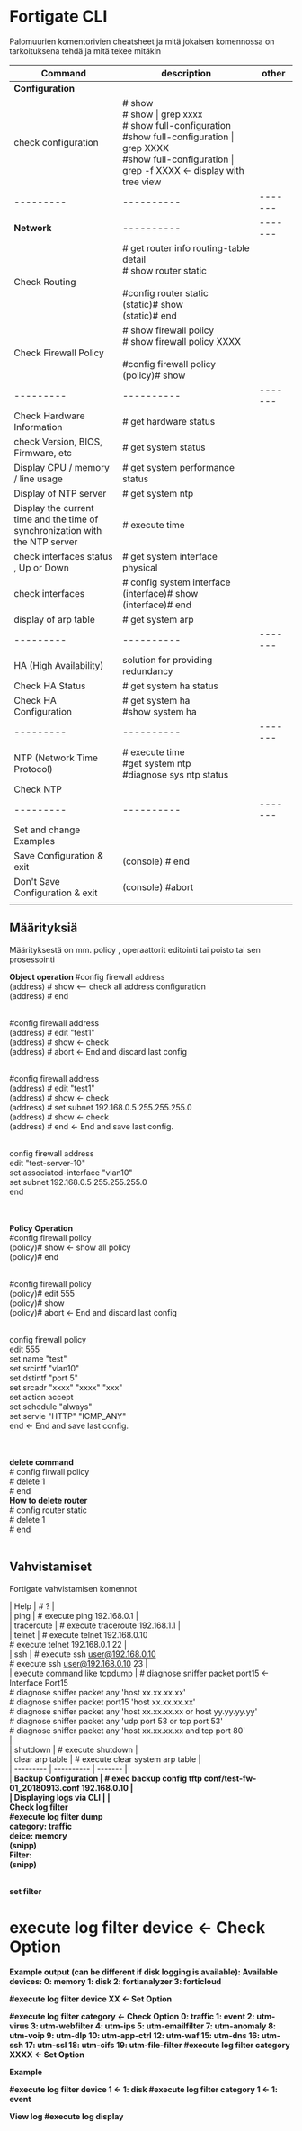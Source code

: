 # Fortigate CLI
Palomuurien komentorivien cheatsheet ja mitä jokaisen komennossa on tarkoituksena tehdä ja mitä tekee mitäkin

| Command | description | other |
| --------- | ---------- | ------- |
| <b> Configuration </b> | 
| check configuration	| # show <br> # show \| grep xxxx <br> # show full-configuration <br> #show full-configuration \|  grep XXXX <br> #show full-configuration \| grep -f XXXX ← display with tree view <br>
| --------- | ---------- | ------- |
| <b> Network </b> | ---------- | ------- |
| Check Routing	| # get router info routing-table detail <br> # show router static <br><br> #config router static <br> (static)# show <br> (static)# end <br> |
| Check Firewall Policy	| # show firewall policy <br> # show firewall policy XXXX <br><br> #config firewall policy <br> (policy)# show |
| --------- | ---------- | ------- |
| Check Hardware Information | # get hardware status |
| check Version, BIOS, Firmware, etc | # get system status |
| Display CPU / memory / line usage	 | # get system performance status |
| Display of NTP server	 | # get system ntp |
| Display the current time and the time of <br> synchronization with the NTP server | # execute time |
| check interfaces status , Up or Down | # get system interface physical |
| check interfaces | # config system interface <br> (interface)# show <br> (interface)# end |
| display of arp table | # get system arp |
| --------- | ---------- | ------- |
| HA (High Availability)| solution for providing redundancy |
| Check HA Status | # get system ha status |
| Check HA Configuration | # get system ha <br> #show system ha |
| --------- | ---------- | ------- |
| NTP (Network Time Protocol) | # execute time <br> #get system ntp <br> #diagnose sys ntp status |
| Check NTP	|  |
 --------- | ---------- | ------- |
| Set and change Examples |  |
| Save Configuration & exit	| (console) # end  |
| Don't Save Configuration & exit | (console) #abort |
|  |  |

## Määrityksiä 
Määrityksestä on mm. policy , operaattorit editointi tai poisto tai sen prosessointi

<b> Object operation </b>
#config firewall address <br>
(address) # show   <-- check all address configuration <br>
(address) # end <br><br>

#config firewall address <br>
(address) # edit "test1" <br>
(address) # show     <- check <br>
(address) # abort    <- End and discard last config <br><br>

#config firewall address <br>
(address) # edit "test1" <br>
(address) # show    <- check <br> 
(address) # set subnet 192.168.0.5 255.255.255.0 <br>
(address) # show   <- check <br>
(address) # end   <- End and save last config. <br><br>

config firewall address <br>
  edit "test-server-10" <br>
    set associated-interface "vlan10" <br>
    set subnet 192.168.0.5 255.255.255.0 <br>
end<br><br>

<br>
<b>Policy Operation</b>
<br>
#config firewall policy <br>
(policy)# show    <- show all policy  <br>
(policy)# end <br><br>


#config firewall policy <br>
(policy)# edit 555 <br>
(policy)# show <br>
(policy)# abort   <- End and discard last config <br><br>

config firewall policy <br>
  edit 555 <br>
    set name "test" <br>
    set srcintf "vlan10" <br>
    set dstintf "port 5" <br>
    set srcadr "xxxx"  "xxxx"  "xxx" <br>
    set action accept <br>
    set schedule "always" <br>
    set servie "HTTP" "ICMP_ANY" <br>
end    <- End and save last config. <br><br>

<br> 
<b> delete command </b> <br>
# config firwall policy <br>
# delete 1 <br>
# end <br>
<b>How to delete router</b> <br>
# config router static <br>
# delete 1 <br>
# end <br><br>

## Vahvistamiset
 
Fortigate vahvistamisen komennot <br>

| Help	| # ? | <br>
| ping	| # execute ping 192.168.0.1 | <br>
| traceroute | # execute traceroute 192.168.1.1 | <br>
| telnet | # execute telnet 192.168.0.10 <br> # execute telnet 192.168.0.1 22 | <br>
| ssh | # execute ssh user@192.168.0.10 <br> # execute ssh user@192.168.0.10 23 | <br>
| execute command like tcpdump | # diagnose sniffer packet port15 ← Interface Port15 <br> # diagnose sniffer packet any 'host xx.xx.xx.xx' <br> # diagnose sniffer packet port15 'host xx.xx.xx.xx' <br> # diagnose sniffer packet any 'host xx.xx.xx.xx or host yy.yy.yy.yy' <br> # diagnose sniffer packet any 'udp port 53 or tcp port 53' <br> # diagnose sniffer packet any 'host xx.xx.xx.xx and tcp port 80' <br> | <br>
| shutdown | # execute shutdown | <br>
| clear arp table | # execute clear system arp table | <br>
| --------- | ---------- | ------- | <br>
| <b> Backup Configuration <b> | # exec backup config tftp conf/test-fw-01_20180913.conf 192.168.0.10 | <br>
| <b> Displaying logs via CLI <b> |  | <br>
<b> Check log filter </b> <br>
#execute log filter dump <br>
category: traffic <br>
deice: memory <br>
(snipp) <br>
Filter: <br>
(snipp) <br>
<br>

<b>set filter</b>
# execute log filter device    <- Check Option
Example output (can be different if disk logging is available):
Available devices:
0: memory
1: disk
2: fortianalyzer
3: forticloud

#execute log filter device XX   <- Set Option

#execute log filter category    <- Check Option
 0: traffic
 1: event
 2: utm-virus
 3: utm-webfilter
 4: utm-ips
 5: utm-emailfilter
 7: utm-anomaly
 8: utm-voip
 9: utm-dlp
10: utm-app-ctrl
12: utm-waf
15: utm-dns
16: utm-ssh
17: utm-ssl
18: utm-cifs
19: utm-file-filter
#execute log filter category XXXX   <- Set Option
<br>

<b>Example</b>

#execute log filter device 1       <- 1: disk
#execute log filter category 1     <- 1: event

<b>View log</b>
#execute log display








